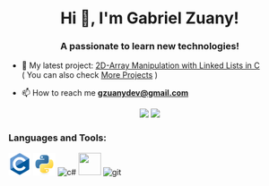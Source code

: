 <h1 align="center">Hi 👋, I'm Gabriel Zuany!</h1>
<h3 align="center">A passionate to learn new technologies!</h3>


- 🔭 My latest project: [2D-Array Manipulation with Linked Lists in C](https://github.com/GabrielZuany/Bidimensional-Array-Manipulation)<br>( You can also check [More Projects](https://github.com/GabrielZuany/Projects) )

- 📫 How to reach me **gzuanydev@gmail.com**

<div align="center">
<img height="180em" src="https://github-readme-stats.vercel.app/api/top-langs/?username=GabrielZuany&layout=compact&langs_count=7&theme=dracula"/>
<img height="180em" src="https://github-readme-stats.vercel.app/api?username=GabrielZuany&show_icons=true&theme=dracula&include_all_commits=true&count_private=true"/>
</div>


<h3 align="left">Languages and Tools:</h3>
<p align="left">
  
 <img src="https://raw.githubusercontent.com/devicons/devicon/master/icons/c/c-original.svg" alt="c" width="40" height="40"/>
<img src="https://raw.githubusercontent.com/devicons/devicon/master/icons/python/python-original.svg" alt="python" width="40" height="40"/> 
   <img src="https://cdn.jsdelivr.net/gh/devicons/devicon/icons/csharp/csharp-original.svg"  alt="c#" width="40" height="40"/>
<img src="https://cdn.jsdelivr.net/gh/devicons/devicon/icons/postgresql/postgresql-original.svg" width="40" height="40"/>          
 <img src="https://www.vectorlogo.zone/logos/git-scm/git-scm-icon.svg" alt="git" width="40" height="40"/>

</p>

